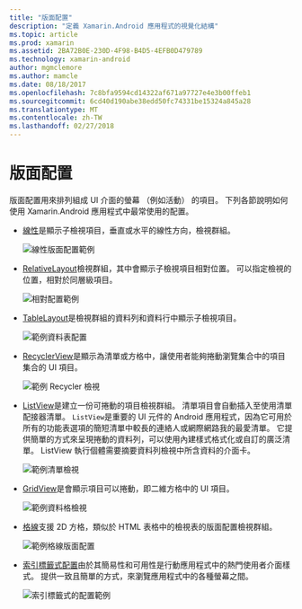 ```yaml
---
title: "版面配置"
description: "定義 Xamarin.Android 應用程式的視覺化結構"
ms.topic: article
ms.prod: xamarin
ms.assetid: 2BA72B0E-230D-4F98-B4D5-4EFB0D479789
ms.technology: xamarin-android
author: mgmclemore
ms.author: mamcle
ms.date: 08/18/2017
ms.openlocfilehash: 7c8bfa9594cd14322af671a97727e4e3b00ffeb1
ms.sourcegitcommit: 6cd40d190abe38edd50fc74331be15324a845a28
ms.translationtype: MT
ms.contentlocale: zh-TW
ms.lasthandoff: 02/27/2018
---
```

# <a name="layouts"></a>版面配置

版面配置用來排列組成 UI 介面的螢幕 （例如活動） 的項目。 下列各節說明如何使用 Xamarin.Android 應用程式中最常使用的配置。

-   [線性](~/android/user-interface/layouts/linear-layout.md)是顯示子檢視項目，垂直或水平的線性方向，檢視群組。

    ![線性版面配置範例](images/linear-layout.png)

-   [RelativeLayout](~/android/user-interface/layouts/relative-layout.md)檢視群組，其中會顯示子檢視項目相對位置。 可以指定檢視的位置，相對於同層級項目。

    ![相對配置範例](images/relative-layout.png)

-   [TableLayout](~/android/user-interface/layouts/table-layout.md)是檢視群組的資料列和資料行中顯示子檢視項目。

    ![範例資料表配置](images/table-layout.png)

-   [RecyclerView](~/android/user-interface/layouts/recycler-view/index.md)是顯示為清單或方格中，讓使用者能夠捲動瀏覽集合中的項目集合的 UI 項目。

    ![範例 Recycler 檢視](images/recycler-view.png)

-   [ListView](~/android/user-interface/layouts/list-view/index.md)是建立一份可捲動的項目檢視群組。 清單項目會自動插入至使用清單配接器清單。 `ListView`是重要的 UI 元件的 Android 應用程式，因為它可用於所有的功能表選項的簡短清單中較長的連絡人或網際網路我的最愛清單。 它提供簡單的方式來呈現捲動的資料列，可以使用內建樣式格式化或自訂的廣泛清單。 ListView 執行個體需要摘要資料列檢視中所含資料的介面卡。

    ![範例清單檢視](images/list-view.png)

-   [GridView](~/android/user-interface/layouts/grid-view.md)是會顯示項目可以捲動，即二維方格中的 UI 項目。

    ![範例資料格檢視](images/grid-view.png)

-   [格線](~/android/user-interface/layouts/grid-layout.md)支援 2D 方格，類似於 HTML 表格中的檢視表的版面配置檢視群組。

    ![範例格線版面配置](images/grid-layout.png)

-   [索引標籤式配置](~/android/user-interface/layouts/tab-layout/index.md)由於其簡易性和可用性是行動應用程式中的熱門使用者介面樣式。 提供一致且簡單的方式，來瀏覽應用程式中的各種螢幕之間。

    ![索引標籤式的配置範例](images/tabbed-layout.png)
 
